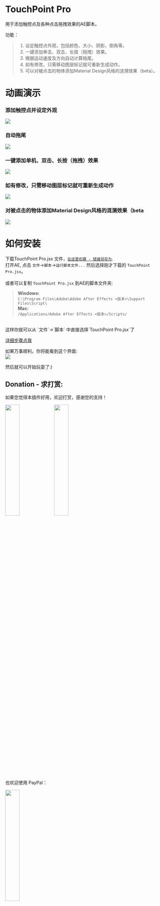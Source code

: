 # TouchPoint Pro
用于添加触控点及各种点击拖拽效果的AE脚本。  

功能：
>1. 设定触控点外观，包括颜色、大小、阴影、倒角等。  
>2. 一键添加单击、双击、长按（拖拽）效果。  
>3. 根据运动速度及方向自动计算拖尾。  
>4. 如有修改，只需移动图层标记就可重新生成动作。  
>5. 可以对被点击的物体添加Material Design风格的涟漪效果（beta）。  

# 动画演示
### 添加触控点并设定外观
![](https://raw.githubusercontent.com/bigxixi/ReadMe-Resources/master/TouchPointPro/01addpoints.gif)  

### 自动拖尾  
![](https://raw.githubusercontent.com/bigxixi/ReadMe-Resources/master/TouchPointPro/02tail.gif)  

### 一键添加单机、双击、长按（拖拽）效果 
![](https://raw.githubusercontent.com/bigxixi/ReadMe-Resources/master/TouchPointPro/03addaction.gif)  

### 如有修改，只需移动图层标记就可重新生成动作 
![](https://raw.githubusercontent.com/bigxixi/ReadMe-Resources/master/TouchPointPro/04resetaction.gif)  

### 对被点击的物体添加Material Design风格的涟漪效果（beta  
![](https://raw.githubusercontent.com/bigxixi/ReadMe-Resources/master/TouchPointPro/05addripples.gif)  

# 如何安装
下载TouchPoint Pro.jsx 文件，[`在这里右键 - 链接另存为`](https://raw.githubusercontent.com/bigxixi/TouchPoint-Pro/master/TouchPoint%20Pro.jsx).</br>
打开AE, 点击 `文件`->`脚本`->`运行脚本文件...` 然后选择刚才下载的 `TouchPoint Pro.jsx`。    
</br>
或者可以复制 `TouchPoint Pro.jsx` 到AE的脚本文件夹:
>**Windows:**  
>`C:\Program Files\Adobe\Adobe After Effects <版本>\Support Files\Script\`  
>**Mac:**  
>`/Applications/Adobe After Effects <版本>/Scripts/`

</br>
这样你就可以从 `文件`->`脚本` 中直接选择`TouchPoint Pro.jsx`了  

[详细步骤点我](https://helpx.adobe.com/cn/after-effects/using/scripts.html)</br>

如果万事顺利，你将能看到这个界面:</br>
![](https://raw.githubusercontent.com/bigxixi/ReadMe-Resources/master/TouchPointProCHS.png)</br>

然后就可以开始玩耍了:)  

## Donation - 求打赏:
如果您觉得本插件好用，欢迎打赏，感谢您的支持！  

[<img src="https://raw.githubusercontent.com/bigxixi/bigxixi.github.io/master/donate/index.hyperesources/wechat.png" width="30%" height="30%">](http://bigxixi.com/donate/index.html)
[<img src="https://raw.githubusercontent.com/bigxixi/bigxixi.github.io/master/donate/index.hyperesources/alipay%402x.jpg" width="30%" height="30%">](http://bigxixi.com/donate/index.html)  

也欢迎使用 PayPal：  

[<img src="https://raw.githubusercontent.com/bigxixi/bigxixi.github.io/master/donate/index.hyperesources/paypal.png" width="30%" height="30%">](https://www.paypal.me/bigxixi/index.html)  
